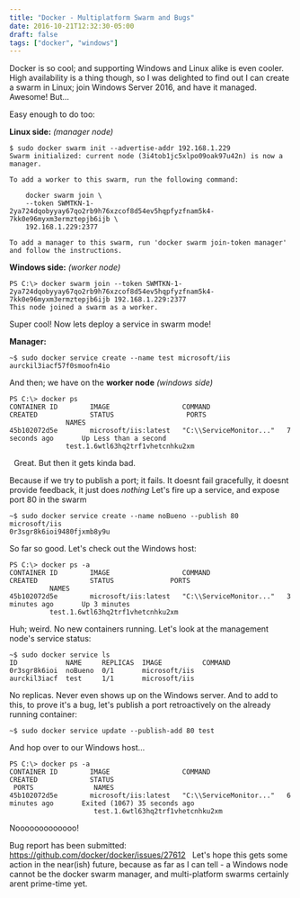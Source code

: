 ```yaml
---
title: "Docker - Multiplatform Swarm and Bugs"
date: 2016-10-21T12:32:30-05:00
draft: false
tags: ["docker", "windows"]
---
```

Docker is so cool; and supporting Windows and Linux alike is even cooler. High availability is a thing though, so I was delighted to find out I can create a swarm in Linux; join Windows Server 2016, and have it managed. Awesome! But...
<!--more-->


Easy enough to do too: 

**Linux side:** _(manager node)_

```
$ sudo docker swarm init --advertise-addr 192.168.1.229
Swarm initialized: current node (3i4tob1jc5xlpo09oak97u42n) is now a manager.

To add a worker to this swarm, run the following command:

    docker swarm join \
    --token SWMTKN-1-2ya724dqobyyay67qo2rb9h76xzcof8d54ev5hqpfyzfnam5k4-7kk0e96myxm3ermztepjb6ijb \
    192.168.1.229:2377

To add a manager to this swarm, run 'docker swarm join-token manager' and follow the instructions.
```

**Windows side:** _(worker node)_

```
PS C:\> docker swarm join --token SWMTKN-1-2ya724dqobyyay67qo2rb9h76xzcof8d54ev5hqpfyzfnam5k4-7kk0e96myxm3ermztepjb6ijb 192.168.1.229:2377
This node joined a swarm as a worker.
```

Super cool! Now lets deploy a service in swarm mode! 

**Manager:**

```
~$ sudo docker service create --name test microsoft/iis
aurckil3iacf57f0smoofn4io
```

And then; we have on the **worker node** _(windows side)_

```
PS C:\> docker ps
CONTAINER ID        IMAGE                  COMMAND                   CREATED             STATUS                  PORTS 
              NAMES
45b102072d5e        microsoft/iis:latest   "C:\\ServiceMonitor..."   7 seconds ago       Up Less than a second         
              test.1.6wtl63hq2trf1vhetcnhku2xm
```
  
Great. But then it gets kinda bad. 

Because if we try to publish a port; it fails. It doesnt fail gracefully, it doesnt provide feedback, it just does _nothing_ Let's fire up a service, and expose port 80 in the swarm

```
~$ sudo docker service create --name noBueno --publish 80 microsoft/iis
0r3sgr8k6ioi9480fjxmb8y9u
```

So far so good. Let's check out the Windows host:

```
PS C:\> docker ps -a
CONTAINER ID        IMAGE                  COMMAND                   CREATED             STATUS              PORTS     
          NAMES
45b102072d5e        microsoft/iis:latest   "C:\\ServiceMonitor..."   3 minutes ago       Up 3 minutes                  
          test.1.6wtl63hq2trf1vhetcnhku2xm
```

Huh; weird. No new containers running. Let's look at the management node's service status:

```
~$ sudo docker service ls
ID            NAME     REPLICAS  IMAGE          COMMAND
0r3sgr8k6ioi  noBueno  0/1       microsoft/iis  
aurckil3iacf  test     1/1       microsoft/iis
```

No replicas. Never even shows up on the Windows server. And to add to this, to prove it's a bug, let's publish a port retroactively on the already running container:

```
~$ sudo docker service update --publish-add 80 test
```

And hop over to our Windows host...

```
PS C:\> docker ps -a
CONTAINER ID        IMAGE                  COMMAND                   CREATED             STATUS                        
 PORTS               NAMES
45b102072d5e        microsoft/iis:latest   "C:\\ServiceMonitor..."   6 minutes ago       Exited (1067) 35 seconds ago  
                     test.1.6wtl63hq2trf1vhetcnhku2xm
```

Nooooooooooooo! 

Bug report has been submitted: <https://github.com/docker/docker/issues/27612>   Let's hope this gets some action in the near(ish) future, because as far as I can tell - a Windows node cannot be the docker swarm manager, and multi-platform swarms certainly arent prime-time yet.